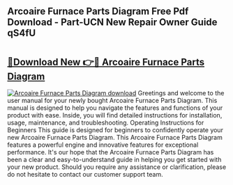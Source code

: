 ## Arcoaire Furnace Parts Diagram Free Pdf Download - Part-UCN New Repair Owner Guide qS4fU

# <h2><a href="http://dfqiz1c.blite.top/?on=Arcoaire+Furnace+Parts+Diagram">🔗Download New 👉🔴 Arcoaire Furnace Parts Diagram</a></h2>

[![Arcoaire Furnace Parts Diagram download](https://i.imgur.com/lujVjoI.png)](http://dfqiz1c.blite.top/?on=Arcoaire+Furnace+Parts+Diagram)
Greetings and welcome to the user manual for your newly bought Arcoaire Furnace Parts Diagram. This manual is designed to help you navigate the features and functions of your product with ease. Inside, you will find detailed instructions for installation, usage, maintenance, and troubleshooting. Operating Instructions for Beginners This guide is designed for beginners to confidently operate your new Arcoaire Furnace Parts Diagram. This Arcoaire Furnace Parts Diagram features a powerful engine and innovative features for exceptional performance. It's our hope that the Arcoaire Furnace Parts Diagram has been a clear and easy-to-understand guide in helping you get started with your new product. Should you require any assistance or clarification, please do not hesitate to contact our customer support team.
